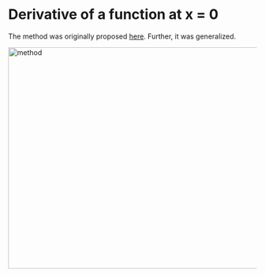 # Derivative of a function at x = 0

The method was originally proposed <a href="https://math.stackexchange.com/questions/3299863/finding-the-18th-derivative-of-a-particular-product-at-x-0">here</a>. Further, it was generalized.

 <img src="https://i.imgur.com/WT9j519.png" width="900" height = "450" alt="method">

